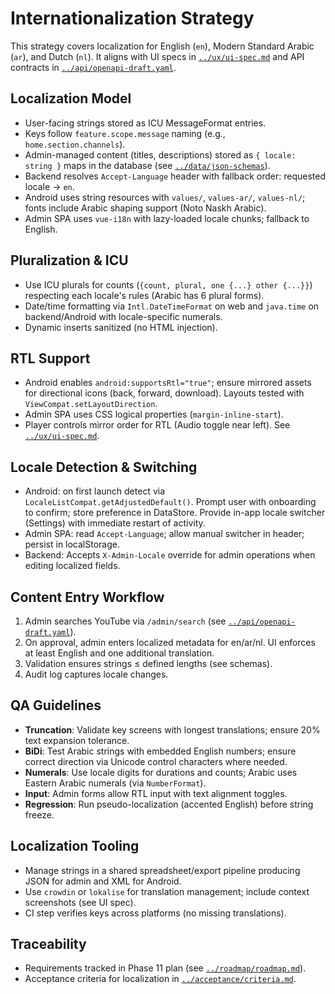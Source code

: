 # Internationalization Strategy

This strategy covers localization for English (`en`), Modern Standard Arabic (`ar`), and Dutch (`nl`). It aligns with UI specs in [`../ux/ui-spec.md`](../ux/ui-spec.md) and API contracts in [`../api/openapi-draft.yaml`](../api/openapi-draft.yaml).

## Localization Model
- User-facing strings stored as ICU MessageFormat entries.
- Keys follow `feature.scope.message` naming (e.g., `home.section.channels`).
- Admin-managed content (titles, descriptions) stored as `{ locale: string }` maps in the database (see [`../data/json-schemas`](../data/json-schemas)).
- Backend resolves `Accept-Language` header with fallback order: requested locale → `en`.
- Android uses string resources with `values/`, `values-ar/`, `values-nl/`; fonts include Arabic shaping support (Noto Naskh Arabic).
- Admin SPA uses `vue-i18n` with lazy-loaded locale chunks; fallback to English.

## Pluralization & ICU
- Use ICU plurals for counts (`{count, plural, one {...} other {...}}`) respecting each locale's rules (Arabic has 6 plural forms).
- Date/time formatting via `Intl.DateTimeFormat` on web and `java.time` on backend/Android with locale-specific numerals.
- Dynamic inserts sanitized (no HTML injection).

## RTL Support
- Android enables `android:supportsRtl="true"`; ensure mirrored assets for directional icons (back, forward, download). Layouts tested with `ViewCompat.setLayoutDirection`.
- Admin SPA uses CSS logical properties (`margin-inline-start`).
- Player controls mirror order for RTL (Audio toggle near left). See [`../ux/ui-spec.md`](../ux/ui-spec.md#accessibility--localization).

## Locale Detection & Switching
- Android: on first launch detect via `LocaleListCompat.getAdjustedDefault()`. Prompt user with onboarding to confirm; store preference in DataStore. Provide in-app locale switcher (Settings) with immediate restart of activity.
- Admin SPA: read `Accept-Language`; allow manual switcher in header; persist in localStorage.
- Backend: Accepts `X-Admin-Locale` override for admin operations when editing localized fields.

## Content Entry Workflow
1. Admin searches YouTube via `/admin/search` (see [`../api/openapi-draft.yaml`](../api/openapi-draft.yaml#paths-/admin/search)).
2. On approval, admin enters localized metadata for en/ar/nl. UI enforces at least English and one additional translation.
3. Validation ensures strings ≤ defined lengths (see schemas).
4. Audit log captures locale changes.

## QA Guidelines
- **Truncation**: Validate key screens with longest translations; ensure 20% text expansion tolerance.
- **BiDi**: Test Arabic strings with embedded English numbers; ensure correct direction via Unicode control characters where needed.
- **Numerals**: Use locale digits for durations and counts; Arabic uses Eastern Arabic numerals (via `NumberFormat`).
- **Input**: Admin forms allow RTL input with text alignment toggles.
- **Regression**: Run pseudo-localization (accented English) before string freeze.

## Localization Tooling
- Manage strings in a shared spreadsheet/export pipeline producing JSON for admin and XML for Android.
- Use `crowdin` or `lokalise` for translation management; include context screenshots (see UI spec).
- CI step verifies keys across platforms (no missing translations).

## Traceability
- Requirements tracked in Phase 11 plan (see [`../roadmap/roadmap.md`](../roadmap/roadmap.md)).
- Acceptance criteria for localization in [`../acceptance/criteria.md`](../acceptance/criteria.md#internationalization).
